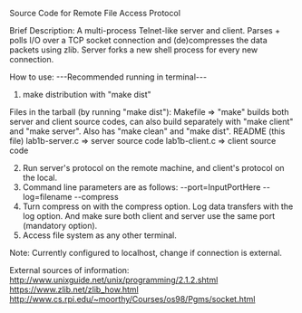 Source Code for Remote File Access Protocol

Brief Description:
A multi-process Telnet-like server and client. Parses + polls I/O over a TCP socket connection and (de)compresses the data packets using zlib. Server forks a new shell process for every new connection.

How to use:
---Recommended running in terminal--- 

1. make distribution with "make dist"

Files in the tarball (by running "make dist"):
	Makefile => "make" builds both server and client source codes, can also build separately with "make client" and "make server". Also has "make clean" and "make dist".
	README (this file)
	lab1b-server.c => server source code
	lab1b-client.c => client source code

2. Run server's protocol on the remote machine, and client's protocol on the local.
3. Command line parameters are as follows: 
	--port=InputPortHere
	--log=filename
	--compress
4. Turn compress on with the compress option. Log data transfers with the log option. And make sure both client and server use the same port (mandatory option).
5. Access file system as any other terminal.

Note: Currently configured to localhost, change if connection is external.


External sources of information:
http://www.unixguide.net/unix/programming/2.1.2.shtml
https://www.zlib.net/zlib_how.html
http://www.cs.rpi.edu/~moorthy/Courses/os98/Pgms/socket.html

